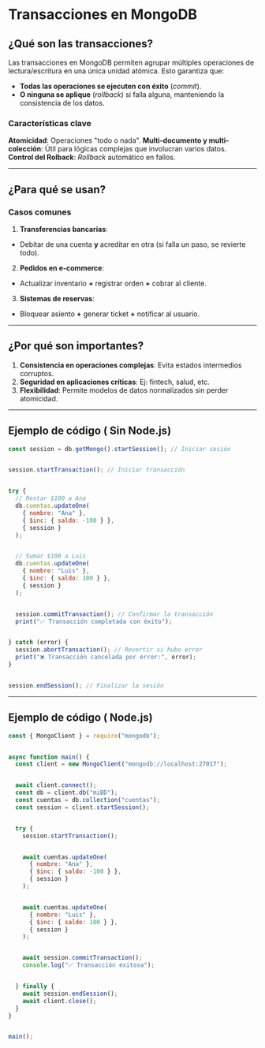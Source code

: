 # Transacciones en MongoDB


## ¿Qué son las transacciones?


Las transacciones en MongoDB permiten agrupar múltiples operaciones de lectura/escritura en una única unidad atómica. Esto garantiza que:


- **Todas las operaciones se ejecuten con éxito** (*commit*).
- **O ninguna se aplique** (*rollback*) si falla alguna, manteniendo la consistencia de los datos.


### Características clave


**Atomicidad**: Operaciones "todo o nada". 
**Multi-documento y multi-colección**: Útil para lógicas complejas que involucran varios datos.   
**Control del Rolback**: *Rollback* automático en fallos.


---


## ¿Para qué se usan?


### Casos comunes


1. **Transferencias bancarias**:
  - Debitar de una cuenta **y** acreditar en otra (si falla un paso, se revierte todo).
2. **Pedidos en e-commerce**:
  - Actualizar inventario **+** registrar orden **+** cobrar al cliente.
3. **Sistemas de reservas**:
  - Bloquear asiento **+** generar ticket **+** notificar al usuario.






---


## ¿Por qué son importantes?


1. **Consistencia en operaciones complejas**: Evita estados intermedios corruptos.
2. **Seguridad en aplicaciones críticas**: Ej: fintech, salud, etc.
3. **Flexibilidad**: Permite modelos de datos normalizados sin perder atomicidad.


---


## Ejemplo de código ( Sin Node.js)


```javascript
const session = db.getMongo().startSession(); // Iniciar sesión


session.startTransaction(); // Iniciar transacción


try {
  // Restar $100 a Ana
  db.cuentas.updateOne(
    { nombre: "Ana" },
    { $inc: { saldo: -100 } },
    { session }
  );


  // Sumar $100 a Luis
  db.cuentas.updateOne(
    { nombre: "Luis" },
    { $inc: { saldo: 100 } },
    { session }
  );


  session.commitTransaction(); // Confirmar la transacción
  print("✅ Transacción completada con éxito");


} catch (error) {
  session.abortTransaction(); // Revertir si hubo error
  print("❌ Transacción cancelada por error:", error);
}


session.endSession(); // Finalizar la sesión


```










---


## Ejemplo de código ( Node.js)


```javascript
const { MongoClient } = require("mongodb");


async function main() {
  const client = new MongoClient("mongodb://localhost:27017");


  await client.connect();
  const db = client.db("miBD");
  const cuentas = db.collection("cuentas");
  const session = client.startSession();


  try {
    session.startTransaction();


    await cuentas.updateOne(
      { nombre: "Ana" },
      { $inc: { saldo: -100 } },
      { session }
    );


    await cuentas.updateOne(
      { nombre: "Luis" },
      { $inc: { saldo: 100 } },
      { session }
    );


    await session.commitTransaction();
    console.log("✅ Transacción exitosa");


  } finally {
    await session.endSession();
    await client.close();
  }
}


main();




```








